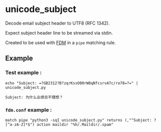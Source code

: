 # unicode_subject
Decode email subject header to UTF8 (RFC 1342).

Expect subject header line to be streamed via stdin.

Created to be used with [FDM](https://github.com/nicm/fdm) in a `pipe` matching rule.


## Example

### Test example :
`echo "Subject: =?GB2312?B?zqrKssO00rW8qNfcsrvA7c/ro78=?=" | unicode_subject.py`

`Subject: 为什么业绩总不理想？`

### `fdm.conf` example :
`match pipe "python3 -sqI unicode_subject.py" returns (,"^Subject: ?[^a-zA-Z]*$") action maildir "%h/.Maildir/.spam"`
